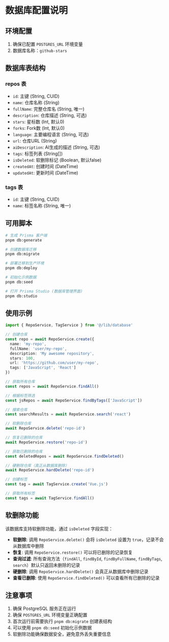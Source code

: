 # 数据库配置说明

## 环境配置

1. 确保已配置 `POSTGRES_URL` 环境变量
2. 数据库名称：`github-stars`

## 数据库表结构

### repos 表
- `id`: 主键 (String, CUID)
- `name`: 仓库名称 (String)
- `fullName`: 完整仓库名 (String, 唯一)
- `description`: 仓库描述 (String, 可选)
- `stars`: 星标数 (Int, 默认0)
- `forks`: Fork数 (Int, 默认0)
- `language`: 主要编程语言 (String, 可选)
- `url`: 仓库URL (String)
- `aiDescription`: AI生成的描述 (String, 可选)
- `tags`: 标签列表 (String[])
- `isDeleted`: 软删除标记 (Boolean, 默认false)
- `createdAt`: 创建时间 (DateTime)
- `updatedAt`: 更新时间 (DateTime)

### tags 表
- `id`: 主键 (String, CUID)
- `name`: 标签名称 (String, 唯一)

## 可用脚本

```bash
# 生成 Prisma 客户端
pnpm db:generate

# 创建数据库迁移
pnpm db:migrate

# 部署迁移到生产环境
pnpm db:deploy

# 初始化示例数据
pnpm db:seed

# 打开 Prisma Studio (数据库管理界面)
pnpm db:studio
```

## 使用示例

```typescript
import { RepoService, TagService } from '@/lib/database'

// 创建仓库
const repo = await RepoService.create({
  name: 'my-repo',
  fullName: 'user/my-repo',
  description: 'My awesome repository',
  stars: 100,
  url: 'https://github.com/user/my-repo',
  tags: ['JavaScript', 'React']
})

// 获取所有仓库
const repos = await RepoService.findAll()

// 根据标签筛选
const jsRepos = await RepoService.findByTags(['JavaScript'])

// 搜索仓库
const searchResults = await RepoService.search('react')

// 软删除仓库
await RepoService.delete('repo-id')

// 恢复已删除的仓库
await RepoService.restore('repo-id')

// 获取已删除的仓库
const deletedRepos = await RepoService.findDeleted()

// 硬删除仓库（真正从数据库删除）
await RepoService.hardDelete('repo-id')

// 创建标签
const tag = await TagService.create('Vue.js')

// 获取所有标签
const tags = await TagService.findAll()
```

## 软删除功能

该数据库支持软删除功能，通过 `isDeleted` 字段实现：

- **软删除**: 调用 `RepoService.delete()` 会将 `isDeleted` 设置为 `true`，记录不会从数据库中删除
- **恢复**: 调用 `RepoService.restore()` 可以将已删除的记录恢复
- **查询过滤**: 所有查询方法（`findAll`, `findById`, `findByFullName`, `findByTags`, `search`）默认只返回未删除的记录
- **硬删除**: 调用 `RepoService.hardDelete()` 会真正从数据库中删除记录
- **查看已删除**: 使用 `RepoService.findDeleted()` 可以查看所有已删除的记录

## 注意事项

1. 确保 PostgreSQL 服务正在运行
2. 确保 `POSTGRES_URL` 环境变量正确配置
3. 首次运行前需要执行 `pnpm db:migrate` 创建表结构
4. 可以使用 `pnpm db:seed` 初始化示例数据
5. 软删除功能确保数据安全，避免意外丢失重要信息

